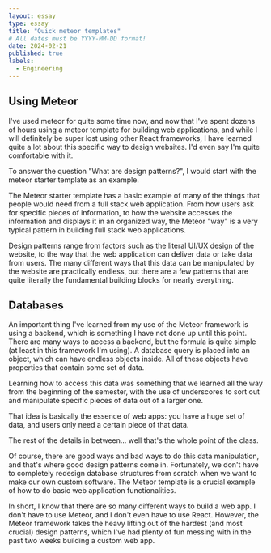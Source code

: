 ```yaml
---
layout: essay
type: essay
title: "Quick meteor templates"
# All dates must be YYYY-MM-DD format!
date: 2024-02-21
published: true
labels:
  - Engineering
---
```


## Using Meteor

I've used meteor for quite some time now, and now that I've spent dozens of hours using a meteor template for building web applications, and while I will definitely be super lost using other React frameworks, I have learned quite a lot about this specific way to design websites. I'd even say I'm quite comfortable with it.

To answer the question "What are design patterns?", I would start with the meteor starter template as an example.

The Meteor starter template has a basic example of many of the things that people would need from a full stack web application. From how users ask for specific pieces of information, to how the website accesses the information and displays it in an organized way, the Meteor "way" is a very typical pattern in building full stack web applications.

Design patterns range from factors such as the literal UI/UX design of the website, to the way that the web application can deliver data or take data from users. The many different ways that this data can be manipulated by the website are practically endless, but there are a few patterns that are quite literally the fundamental building blocks for nearly everything.


## Databases

An important thing I've learned from my use of the Meteor framework is using a backend, which is something I have not done up until this point. There are many ways to access a backend, but the formula is quite simple (at least in this framework I'm using). A database query is placed into an object, which can have endless objects inside. All of these objects have properties that contain some set of data.

Learning how to access this data was something that we learned all the way from the beginning of the semester, with the use of underscores to sort out and manipulate specific pieces of data out of a larger one.

That idea is basically the essence of web apps: you have a huge set of data, and users only need a certain piece of that data. 

The rest of the details in between... well that's the whole point of the class.

Of course, there are good ways and bad ways to do this data manipulation, and that's where good design patterns come in. Fortunately, we don't have to completely redesign database structures from scratch when we want to make our own custom software. The Meteor template is a crucial example of how to do basic web application functionalities. 

In short, I know that there are so many different ways to build a web app. I don't have to use Meteor, and I don't even have to use React. However, the Meteor framework takes the heavy lifting out of the hardest (and most crucial) design patterns, which I've had plenty of fun messing with in the past two weeks building a custom web app.